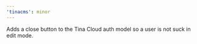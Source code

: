 ```yaml
---
'tinacms': minor
---
```


Adds a close button to the Tina Cloud auth model so a user is not suck in edit mode.
